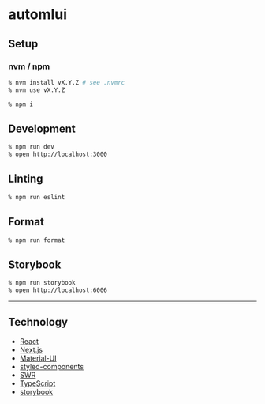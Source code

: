 # automlui

## Setup
### nvm / npm

```sh
% nvm install vX.Y.Z # see .nvmrc
% nvm use vX.Y.Z
```

```sh
% npm i
```

## Development
```sh
% npm run dev 
% open http://localhost:3000
```

## Linting
```sh
% npm run eslint
```

## Format
```sh
% npm run format
```

## Storybook
```sh
% npm run storybook
% open http://localhost:6006
```

---
## Technology
- [React](https://ja.reactjs.org/)
- [Next.js](https://nextjs.org/docs/getting-started)
- [Material-UI](https://material-ui.com/)
- [styled-components](https://styled-components.com/)
- [SWR](https://swr.vercel.app/)
- [TypeScript](https://www.typescriptlang.org/)
- [storybook](https://storybook.js.org/docs/react/get-started/introduction)
